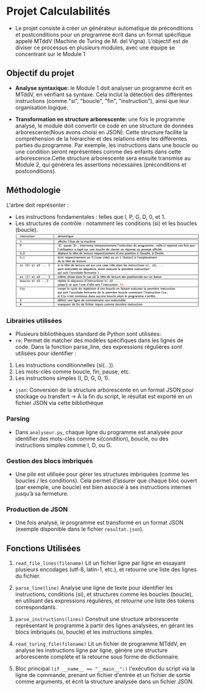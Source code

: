 # Projet Calculabilités

- Le projet consiste à créer un générateur automatique de préconditions et postconditions pour un programme écrit dans un format spécifique appelé MTddV (Machine de Turing de M. del Vigna). L’objectif est de diviser ce processus en plusieurs modules, avec une équipe se concentrant sur le Module 1

## Objectif du projet
- **Analyse syntaxique:** le Module 1 doit analyser un programme écrit en MTddV, en vérifiant sa syntaxe. Cela inclut la détection des différentes instructions (comme "si", "boucle", "fin", "instruction"), ainsi que leur organisation logique.

- **Transformation en structure arborescente:** une fois le programme analysé, le module doit convertir ce code en une structure de données arborescente(Nous avons choisi en JSON). Cette structure facilite la compréhension de la hiérarchie et des relations entre les différentes parties du programme. Par exemple, les instructions dans une boucle ou une condition seront représentées comme des enfants dans cette arborescence.Cette structure arborescente sera ensuite transmise au Module 2, qui générera les assertions nécessaires (préconditions et postconditions).

## Méthodologie
L'arbre doit représenter :
- Les instructions fondamentales : telles que I, P, G, D, 0, et 1.
- Les structures de contrôle : notamment les conditions (si) et les boucles (boucle).
![Voici les inscriptions et leurs sémantiques](image.png)
### Librairies utilisées
- Plusieurs bibliothèques standard de Python sont utilisées:
- `re`: Permet de matcher des modèles spécifiques dans les lignes de code.
Dans la fonction parse_line, des expressions régulières sont utilisées pour identifier :
1. Les instructions conditionnelles (si(...)).
2. Les mots-clés comme boucle, fin, pause, etc.
3. Les instructions simples (I, D, G, 0, 1).
- `json`: Conversion de la structure arborescente en un format JSON pour stockage ou transfert -> À la fin du script, le résultat est exporté en un fichier JSON via cette bibliothèque
### Parsing
- Dans `analyseur.py`, chaque ligne du programme est analysée pour identifier des mots-clés comme si(condition), boucle, ou des instructions simples comme I, D, ou G.

### Gestion des blocs imbriqués
- Une pile est utilisée pour gérer les structures imbriquées (comme les boucles / les conditions). Cela permet d’assurer que chaque bloc ouvert (par exemple, une boucle) est bien associé à ses instructions internes jusqu’à sa fermeture.

### Production de JSON
- Une fois analysé, le programme est transformé en un format JSON (exemple disponible dans le fichier `resultat.json`).

## Fonctions Utilisées
1. `read_file_lines(filename)`
Lit un fichier ligne par ligne en essayant plusieurs encodages (utf-8, latin-1, etc.), et retourne une liste des lignes du fichier.

2. `parse_line(line)`
Analyse une ligne de texte pour identifier les instructions, conditions (si), et structures comme les boucles (boucle), en utilisant des expressions régulières, et retourne une liste des tokens correspondants.

3. `parse_instructions(lines)`
Construit une structure arborescente représentant le programme à partir des lignes analysées, en gérant les blocs imbriqués (si, boucle) et les instructions simples.

4. `read_turing_file(filename)`
Lit un fichier de programme MTddV, en analyse les instructions ligne par ligne, génère une structure arborescente complète et la retourne sous forme de dictionnaire.

5. Bloc principal `(if __name__ == "__main__":)`
l'exécution du script via la ligne de commande, prenant un fichier d'entrée et un fichier de sortie comme arguments, et écrit la structure analysée dans un fichier JSON.